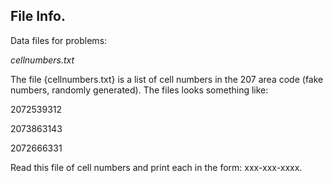 
##  File Info. 

Data files for problems:

*cellnumbers.txt*

The file {cellnumbers.txt} is a list of cell numbers in the 207 area code 
(fake numbers, randomly generated).   The files looks something like:

2072539312

2073863143

2072666331

Read this file of cell numbers and print each in the form: xxx-xxx-xxxx.




